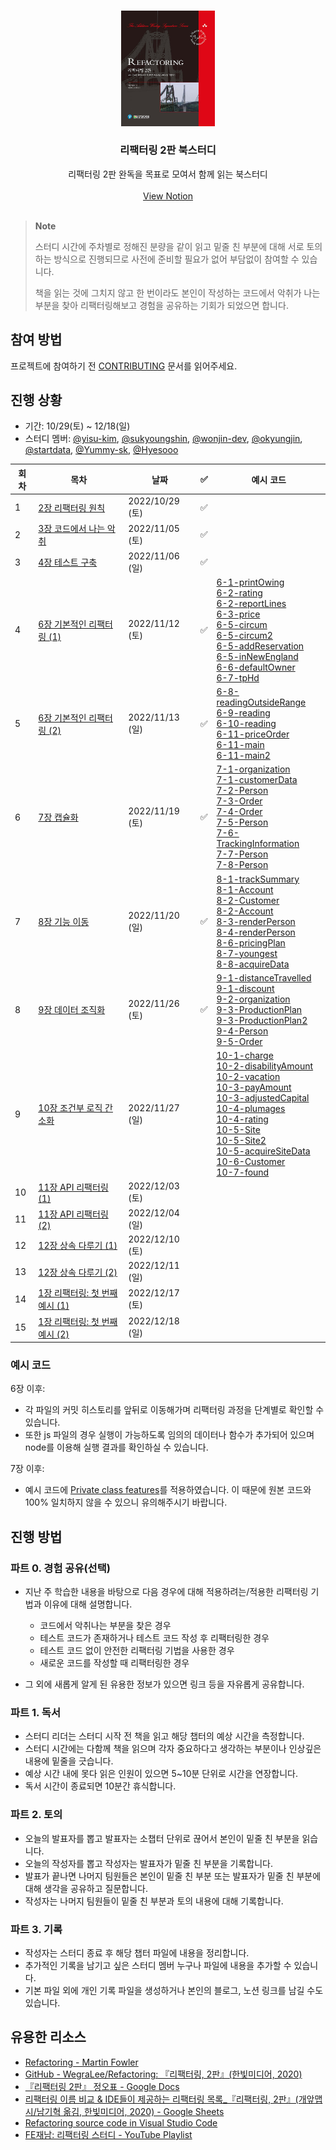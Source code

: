 <br />
<p align="center">
  
  <img src="images/cover.jpg" alt="리팩터링 2판 책 표지" width=150 />

  <h3 align="center">리팩터링 2판 북스터디</h3>
  
  <p align="center">
    리팩터링 2판 완독을 목표로 모여서 함께 읽는 북스터디
    <br />
    <br />
    <a href="https://yisu-kim.notion.site/Refactoring-2-E-e75c3057d83b40098436abc2f1babb91">View Notion</a>
    <br />
    <br />
  </p>
</p>

> **Note**
>
> 스터디 시간에 주차별로 정해진 분량을 같이 읽고 밑줄 친 부분에 대해 서로 토의하는 방식으로 진행되므로 사전에 준비할 필요가 없어 부담없이 참여할 수 있습니다.
>
> 책을 읽는 것에 그치지 않고 한 번이라도 본인이 작성하는 코드에서 악취가 나는 부분을 찾아 리팩터링해보고 경험을 공유하는 기회가 되었으면 합니다.

## 참여 방법

프로젝트에 참여하기 전 [CONTRIBUTING](CONTRIBUTING.md) 문서를 읽어주세요.

## 진행 상황

- 기간: 10/29(토) ~ 12/18(일)
- 스터디 멤버: [@yisu-kim](https://github.com/yisu-kim), [@sukyoungshin](https://github.com/sukyoungshin), [@wonjin-dev](https://github.com/wonjin-dev),
  [@okyungjin](https://github.com/okyungjin), [@startdata](https://github.com/startdata), [@Yummy-sk](https://github.com/Yummy-sk), [@Hyesooo](https://github.com/Hyesooo)

| 회차 | 목차                                                                  | 날짜            | ✅  | 예시 코드                                                                                                                                                                                                                                                                                                                                                                                                                                                                                                                                         |
| ---- | --------------------------------------------------------------------- | --------------- | --- | ------------------------------------------------------------------------------------------------------------------------------------------------------------------------------------------------------------------------------------------------------------------------------------------------------------------------------------------------------------------------------------------------------------------------------------------------------------------------------------------------------------------------------------------------- |
| 1    | [2장 리팩터링 원칙](ch02/리팩터링_원칙.md)                            | 2022/10/29 (토) | ✅  |
| 2    | [3장 코드에서 나는 악취](ch03/코드에서_나는_악취.md)                  | 2022/11/05 (토) | ✅  |
| 3    | [4장 테스트 구축](ch04/테스트_구축.md)                                | 2022/11/06 (일) | ✅  |
| 4    | [6장 기본적인 리팩터링 (1)](<ch06/기본적인_리팩터링_(1).md>)          | 2022/11/12 (토) | ✅  | [6-1-printOwing](ch06/6-1-printOwing.js)<br/>[6-2-rating](ch06/6-2-rating.js)<br/> [6-2-reportLines](ch06/6-2-reportLines.js)<br/>[6-3-price](ch06/6-3-price.js)<br/>[6-5-circum](ch06/6-5-circum.js)<br/>[6-5-circum2](ch06/6-5-circum2.js)<br/>[6-5-addReservation](ch06/6-5-addReservation.js)<br/>[6-5-inNewEngland](ch06/6-5-inNewEngland.js)<br/>[6-6-defaultOwner](ch06/6-6-defaultOwner.mjs)<br/>[6-7-tpHd](ch06/6-7-tpHd.js)                                                                                                             |
| 5    | [6장 기본적인 리팩터링 (2)](<ch06/기본적인_리팩터링_(2).md>)          | 2022/11/13 (일) | ✅  | [6-8-readingOutsideRange](ch06/6-8-readingOutsideRange.js)<br/>[6-9-reading](ch06/6-9-reading.js)<br/>[6-10-reading](ch06/6-10-reading.mjs)<br/>[6-11-priceOrder](ch06/6-11-priceOrder.js)<br/>[6-11-main](ch06/6-11-main.java)<br/>[6-11-main2](ch06/6-11-main2.java)                                                                                                                                                                                                                                                                            |
| 6    | [7장 캡슐화](ch07/캡슐화.md)                                          | 2022/11/19 (토) | ✅  | [7-1-organization](ch07/7-1-organization.js)<br/>[7-1-customerData](ch07/7-1-customerData.js)<br/>[7-2-Person](ch07/7-2-Person.js)<br/>[7-3-Order](ch07/7-3-Order.js)<br/>[7-4-Order](ch07/7-4-Order.js)<br/>[7-5-Person](ch07/7-5-Person.js)<br/>[7-6-TrackingInformation](ch07/7-6-TrackingInformation.js)<br/>[7-7-Person](ch07/7-7-Person.js)<br/>[7-8-Person](ch07/7-8-Person.js)                                                                                                                                                            |
| 7    | [8장 기능 이동](ch08/기능_이동.md)                                    | 2022/11/20 (일) | ✅  | [8-1-trackSummary](ch08/8-1-trackSummary.js)<br/>[8-1-Account](ch08/8-1-Account.js)<br/>[8-2-Customer](ch08/8-2-Customer.js)<br/>[8-2-Account](ch08/8-2-Account.js)<br/>[8-3-renderPerson](ch08/8-3-renderPerson.js)<br/>[8-4-renderPerson](ch08/8-4-renderPerson.js)<br/>[8-6-pricingPlan](ch08/8-6-pricingPlan.js)<br/>[8-7-youngest](ch08/8-7-youngest.js)<br/>[8-8-acquireData](ch08/8-8-acquireData.js)                                                                                                                                      |
| 8    | [9장 데이터 조직화](ch09/README.md)                                   | 2022/11/26 (토) | ✅  | [9-1-distanceTravelled](ch09/9-1-distanceTravelled.js)<br/>[9-1-discount](ch09/9-1-discount.js)<br/>[9-2-organization](ch09/9-2-organization.js)<br/>[9-3-ProductionPlan](ch09/9-3-ProductionPlan.js)<br/>[9-3-ProductionPlan2](ch09/9-3-ProductionPlan2.js)<br/>[9-4-Person](ch09/9-4-Person.js)<br/>[9-5-Order](ch09/9-5-Order.js)                                                                                                                                                                                                              |
| 9    | [10장 조건부 로직 간소화](ch10/조건부_로직_간소화.md)                 | 2022/11/27 (일) |     | [10-1-charge](ch10/10-1-charge.js)<br/>[10-2-disabilityAmount](ch10/10-2-disabilityAmount.js)<br/>[10-2-vacation](ch10/10-2-vacation.js)<br/>[10-3-payAmount](ch10/10-3-payAmount.js)<br/>[10-3-adjustedCapital](ch10/10-3-adjustedCapital.js)<br/>[10-4-plumages](ch10/10-4-plumages.js)<br/>[10-4-rating](ch10/10-4-rating.js)<br/>[10-5-Site](ch10/10-5-Site.js)<br/>[10-5-Site2](ch10/10-5-Site2.js)<br/>[10-5-acquireSiteData](ch10/10-5-acquireSiteData.js)<br/>[10-6-Customer](ch10/10-6-Customer.js)<br/>[10-7-found](ch10/10-7-found.js) |
| 10   | [11장 API 리팩터링 (1)](<ch11/API_리팩터링_(1).md>)                   | 2022/12/03 (토) |     |
| 11   | [11장 API 리팩터링 (2)](<ch11/API_리팩터링_(2).md>)                   | 2022/12/04 (일) |     |
| 12   | [12장 상속 다루기 (1)](<ch12/상속_다루기_(1).md>)                     | 2022/12/10 (토) |     |
| 13   | [12장 상속 다루기 (2)](<ch12/상속_다루기_(2).md>)                     | 2022/12/11 (일) |     |
| 14   | [1장 리팩터링: 첫 번째 예시 (1)](<ch01/리팩터링_첫_번째_예시_(1).md>) | 2022/12/17 (토) |     |
| 15   | [1장 리팩터링: 첫 번째 예시 (2)](<ch01/리팩터링_첫_번째_예시_(2).md>) | 2022/12/18 (일) |     |

### 예시 코드

6장 이후:

- 각 파일의 커밋 히스토리를 앞뒤로 이동해가며 리팩터링 과정을 단계별로 확인할 수 있습니다.
- 또한 js 파일의 경우 실행이 가능하도록 임의의 데이터나 함수가 추가되어 있으며 node를 이용해 실행 결과를 확인하실 수 있습니다.

7장 이후:

- 예시 코드에 [Private class features](https://developer.mozilla.org/en-US/docs/Web/JavaScript/Reference/Classes/Private_class_fields)를 적용하였습니다. 이 때문에 원본 코드와 100% 일치하지 않을 수 있으니 유의해주시기 바랍니다.

## 진행 방법

### 파트 0. 경험 공유(선택)

- 지난 주 학습한 내용을 바탕으로 다음 경우에 대해 적용하려는/적용한 리팩터링 기법과 이유에 대해 설명합니다.

  - 코드에서 악취나는 부분을 찾은 경우
  - 테스트 코드가 존재하거나 테스트 코드 작성 후 리팩터링한 경우
  - 테스트 코드 없이 안전한 리팩터링 기법을 사용한 경우
  - 새로운 코드를 작성할 때 리팩터링한 경우

- 그 외에 새롭게 알게 된 유용한 정보가 있으면 링크 등을 자유롭게 공유합니다.

### 파트 1. 독서

- 스터디 리더는 스터디 시작 전 책을 읽고 해당 챕터의 예상 시간을 측정합니다.
- 스터디 시간에는 다함께 책을 읽으며 각자 중요하다고 생각하는 부분이나 인상깊은 내용에 밑줄을 긋습니다.
- 예상 시간 내에 못다 읽은 인원이 있으면 5~10분 단위로 시간을 연장합니다.
- 독서 시간이 종료되면 10분간 휴식합니다.

### 파트 2. 토의

- 오늘의 발표자를 뽑고 발표자는 소챕터 단위로 끊어서 본인이 밑줄 친 부분을 읽습니다.
- 오늘의 작성자를 뽑고 작성자는 발표자가 밑줄 친 부분을 기록합니다.
- 발표가 끝나면 나머지 팀원들은 본인이 밑줄 친 부분 또는 발표자가 밑줄 친 부분에 대해 생각을 공유하고 질문합니다.
- 작성자는 나머지 팀원들이 밑줄 친 부분과 토의 내용에 대해 기록합니다.

### 파트 3. 기록

- 작성자는 스터디 종료 후 해당 챕터 파일에 내용을 정리합니다.
- 추가적인 기록을 남기고 싶은 스터디 멤버 누구나 파일에 내용을 추가할 수 있습니다.
- 기본 파일 외에 개인 기록 파일을 생성하거나 본인의 블로그, 노션 링크를 남길 수도 있습니다.

## 유용한 리소스

- [Refactoring - Martin Fowler](https://refactoring.com/)
- [GitHub - WegraLee/Refactoring: 『리팩터링, 2판』(한빛미디어, 2020)](https://github.com/WegraLee/Refactoring)
- [『리팩터링 2판』 정오표 - Google Docs](https://docs.google.com/document/d/1IP04YcBgwOfBexV1CPK3gLCr2gmQdPTas2pHcqPuCz4/edit)
- [리팩터링 이름 비교 & IDE들이 제공하는 리팩터링 목록\_『리팩터링, 2판』(개앞맵시/남기혁 옮김, 한빛미디어, 2020) - Google Sheets](https://docs.google.com/spreadsheets/d/1nFx-PjZ9Qs3QBZFzaMo6MSUSrWjSsO-iz5kpBtlVRPQ/edit#gid=866204681)
- [Refactoring source code in Visual Studio Code](https://code.visualstudio.com/docs/editor/refactoring)
- [FE재남: 리팩터링 스터디 - YouTube Playlist](https://www.youtube.com/playlist?list=PLjQV3hketAJmyZmqXZ1OVEFNctalbf9SX)
